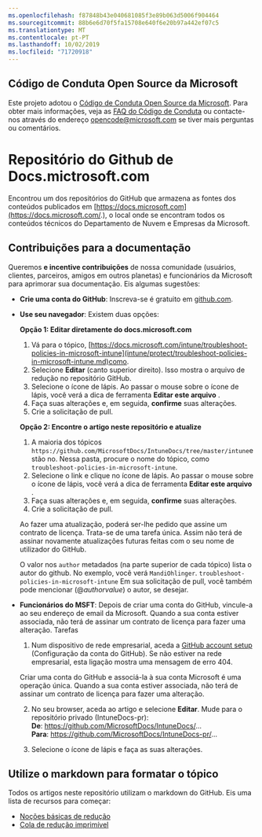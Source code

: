 ```yaml
---
ms.openlocfilehash: f87848b43e040681085f3e89b063d5006f904464
ms.sourcegitcommit: 88b6e6d70f5fa15708e640f6e20b97a442ef07c5
ms.translationtype: MT
ms.contentlocale: pt-PT
ms.lasthandoff: 10/02/2019
ms.locfileid: "71720918"
---
```

## <a name="microsoft-open-source-code-of-conduct"></a>Código de Conduta Open Source da Microsoft

Este projeto adotou o [Código de Conduta Open Source da Microsoft](https://opensource.microsoft.com/codeofconduct/).
Para obter mais informações, veja as [FAQ do Código de Conduta](https://opensource.microsoft.com/codeofconduct/faq/) ou contacte-nos através do endereço [opencode@microsoft.com](mailto:opencode@microsoft.com) se tiver mais perguntas ou comentários.

# <a name="docsmicrosoftcom-github-repository"></a>Repositório do Github de Docs.mictrosoft.com

Encontrou um dos repositórios do GitHub que armazena as fontes dos conteúdos publicados em [https://docs.microsoft.com](https://docs.microsoft.com/.), o local onde se encontram todos os conteúdos técnicos do Departamento de Nuvem e Empresas da Microsoft.

## <a name="contribute-to-your-documentation"></a>Contribuições para a documentação
Queremos **e incentive contribuições** de nossa comunidade (usuários, clientes, parceiros, amigos em outros planetas) e funcionários da Microsoft para aprimorar sua documentação. Eis algumas sugestões:

* **Crie uma conta do GitHub**: Inscreva-se é gratuito em [github.com](https://www.github.com).

* **Use seu navegador**: Existem duas opções: 

    **Opção 1: Editar diretamente do docs.microsoft.com**  
    1. Vá para o tópico, [https://docs.microsoft.com/intune/troubleshoot-policies-in-microsoft-intune](intune/protect/troubleshoot-policies-in-microsoft-intune.md)como. 
    2. Selecione **Editar** (canto superior direito). Isso mostra o arquivo de redução no repositório GitHub.
    3. Selecione o ícone de lápis. Ao passar o mouse sobre o ícone de lápis, você verá a dica de ferramenta **Editar este arquivo** . 
    4. Faça suas alterações e, em seguida, **confirme** suas alterações. 
    5. Crie a solicitação de pull.
    
    **Opção 2: Encontre o artigo neste repositório e atualize**  
    1. A maioria dos tópicos `https://github.com/MicrosoftDocs/IntuneDocs/tree/master/intune`estão no. Nessa pasta, procure o nome do tópico, como `troubleshoot-policies-in-microsoft-intune`. 
    2. Selecione o link e clique no ícone de lápis. Ao passar o mouse sobre o ícone de lápis, você verá a dica de ferramenta **Editar este arquivo** . 
    3. Faça suas alterações e, em seguida, **confirme** suas alterações. 
    4. Crie a solicitação de pull. 

  Ao fazer uma atualização, poderá ser-lhe pedido que assine um contrato de licença. Trata-se de uma tarefa única. Assim não terá de assinar novamente atualizações futuras feitas com o seu nome de utilizador do GitHub. 
  
  O valor nos `author` metadados (na parte superior de cada tópico) lista o autor do github. No exemplo, você verá `MandiOhlinger`. `troubleshoot-policies-in-microsoft-intune` Em sua solicitação de pull, você também pode mencionar (@*authorvalue*) o autor, se desejar.
  
* **Funcionários do MSFT**: Depois de criar uma conta do GitHub, vincule-a ao seu endereço de email da Microsoft. Quando a sua conta estiver associada, não terá de assinar um contrato de licença para fazer uma alteração. Tarefas

  1. Num dispositivo de rede empresarial, aceda a [GitHub account setup](https://review.docs.microsoft.com/en-us/help/contribute/contribute-get-started-setup-github?branch=master) (Configuração da conta do GitHub). Se não estiver na rede empresarial, esta ligação mostra uma mensagem de erro 404.
  
    Criar uma conta do GitHub e associá-la à sua conta Microsoft é uma operação única. Quando a sua conta estiver associada, não terá de assinar um contrato de licença para fazer uma alteração. 

  2. No seu browser, aceda ao artigo e selecione **Editar**. Mude para o repositório privado (IntuneDocs-pr):  
    **De**: https://github.com/MicrosoftDocs/IntuneDocs/...  
    **Para**: https://github.com/MicrosoftDocs/IntuneDocs-pr/...
  
  3. Selecione o ícone de lápis e faça as suas alterações. 

## <a name="use-markdown-to-format-your-topic"></a>Utilize o markdown para formatar o tópico
Todos os artigos neste repositório utilizam o markdown do GitHub. Eis uma lista de recursos para começar:

* [Noções básicas de redução](https://help.github.com/articles/basic-writing-and-formatting-syntax/)
* [Cola de redução imprimível](https://guides.github.com/pdfs/markdown-cheatsheet-online.pdf)
